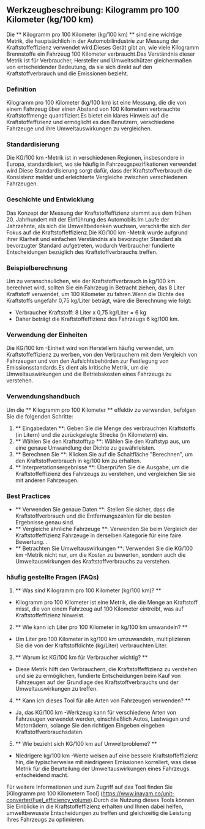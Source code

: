 ## Werkzeugbeschreibung: Kilogramm pro 100 Kilometer (kg/100 km)

Die ** Kilogramm pro 100 Kilometer (kg/100 km) ** sind eine wichtige Metrik, die hauptsächlich in der Automobilindustrie zur Messung der Kraftstoffeffizienz verwendet wird.Dieses Gerät gibt an, wie viele Kilogramm Brennstoffe ein Fahrzeug 100 Kilometer verbraucht.Das Verständnis dieser Metrik ist für Verbraucher, Hersteller und Umweltschützer gleichermaßen von entscheidender Bedeutung, da sie sich direkt auf den Kraftstoffverbrauch und die Emissionen bezieht.

### Definition
Kilogramm pro 100 Kilometer (kg/100 km) ist eine Messung, die die von einem Fahrzeug über einen Abstand von 100 Kilometern verbrauchte Kraftstoffmenge quantifiziert.Es bietet ein klares Hinweis auf die Kraftstoffeffizienz und ermöglicht es den Benutzern, verschiedene Fahrzeuge und ihre Umweltauswirkungen zu vergleichen.

### Standardisierung
Die KG/100 km -Metrik ist in verschiedenen Regionen, insbesondere in Europa, standardisiert, wo sie häufig in Fahrzeugspezifikationen verwendet wird.Diese Standardisierung sorgt dafür, dass der Kraftstoffverbrauch die Konsistenz meldet und erleichterte Vergleiche zwischen verschiedenen Fahrzeugen.

### Geschichte und Entwicklung
Das Konzept der Messung der Kraftstoffeffizienz stammt aus dem frühen 20. Jahrhundert mit der Einführung des Automobils.Im Laufe der Jahrzehnte, als sich die Umweltbedenken wuchsen, verschärfte sich der Fokus auf die Kraftstoffeffizienz.Die KG/100 km -Metrik wurde aufgrund ihrer Klarheit und einfachen Verständnis als bevorzugter Standard als bevorzugter Standard aufgetreten, wodurch Verbraucher fundierte Entscheidungen bezüglich des Kraftstoffverbrauchs treffen.

### Beispielberechnung
Um zu veranschaulichen, wie der Kraftstoffverbrauch in kg/100 km berechnet wird, sollten Sie ein Fahrzeug in Betracht ziehen, das 8 Liter Kraftstoff verwendet, um 100 Kilometer zu fahren.Wenn die Dichte des Kraftstoffs ungefähr 0,75 kg/Liter beträgt, wäre die Berechnung wie folgt:

- Verbraucher Kraftstoff: 8 Liter x 0,75 kg/Liter = 6 kg
- Daher beträgt die Kraftstoffeffizienz des Fahrzeugs 6 kg/100 km.

### Verwendung der Einheiten
Die KG/100 km -Einheit wird von Herstellern häufig verwendet, um Kraftstoffeffizienz zu werben, von den Verbrauchern mit dem Vergleich von Fahrzeugen und von den Aufsichtsbehörden zur Festlegung von Emissionsstandards.Es dient als kritische Metrik, um die Umweltauswirkungen und die Betriebskosten eines Fahrzeugs zu verstehen.

### Verwendungshandbuch
Um die ** Kilogramm pro 100 Kilometer ** effektiv zu verwenden, befolgen Sie die folgenden Schritte:
1. ** Eingabedaten **: Geben Sie die Menge des verbrauchten Kraftstoffs (in Litern) und die zurückgelegte Strecke (in Kilometern) ein.
2. ** Wählen Sie den Kraftstofftyp **: Wählen Sie den Kraftstyp aus, um eine genaue Umwandlung der Dichte zu gewährleisten.
3. ** Berechnen Sie **: Klicken Sie auf die Schaltfläche "Berechnen", um den Kraftstoffverbrauch in kg/100 km zu erhalten.
4. ** Interpretationsergebnisse **: Überprüfen Sie die Ausgabe, um die Kraftstoffeffizienz des Fahrzeugs zu verstehen, und vergleichen Sie sie mit anderen Fahrzeugen.

### Best Practices
- ** Verwenden Sie genaue Daten **: Stellen Sie sicher, dass die Kraftstoffverbrauch und die Entfernungszahlen für die besten Ergebnisse genau sind.
- ** Vergleiche ähnliche Fahrzeuge **: Verwenden Sie beim Vergleich der Kraftstoffeffizienz Fahrzeuge in derselben Kategorie für eine faire Bewertung.
.
- ** Betrachten Sie Umweltauswirkungen **: Verwenden Sie die KG/100 km -Metrik nicht nur, um die Kosten zu bewerten, sondern auch die Umweltauswirkungen des Kraftstoffverbrauchs zu verstehen.

### häufig gestellte Fragen (FAQs)

1. ** Was sind Kilogramm pro 100 Kilometer (kg/100 km)? **
- Kilogramm pro 100 Kilometer ist eine Metrik, die die Menge an Kraftstoff misst, die von einem Fahrzeug auf 100 Kilometer eintreibt, was auf Kraftstoffeffizienz hinweist.

2. ** Wie kann ich Liter pro 100 Kilometer in kg/100 km umwandeln? **
- Um Liter pro 100 Kilometer in kg/100 km umzuwandeln, multiplizieren Sie die von der Kraftstoffdichte (kg/Liter) verbrauchten Liter.

3. ** Warum ist KG/100 km für Verbraucher wichtig? **
- Diese Metrik hilft den Verbrauchern, die Kraftstoffeffizienz zu verstehen und sie zu ermöglichen, fundierte Entscheidungen beim Kauf von Fahrzeugen auf der Grundlage des Kraftstoffverbrauchs und der Umweltauswirkungen zu treffen.

4. ** Kann ich dieses Tool für alle Arten von Fahrzeugen verwenden? **
- Ja, das KG/100 km -Werkzeug kann für verschiedene Arten von Fahrzeugen verwendet werden, einschließlich Autos, Lastwagen und Motorrädern, solange Sie den richtigen Eingeben eingeben Kraftstoffverbrauchsdaten.

5. ** Wie bezieht sich KG/100 km auf Umweltprobleme? **
- Niedrigere kg/100 km -Werte weisen auf eine bessere Kraftstoffeffizienz hin, die typischerweise mit niedrigeren Emissionen korreliert, was diese Metrik für die Beurteilung der Umweltauswirkungen eines Fahrzeugs entscheidend macht.

Für weitere Informationen und zum Zugriff auf das Tool finden Sie [Kilogramm pro 100 Kilometern Tool] (https://www.inayam.co/unit-converter/Fuel_efficiency_volume).Durch die Nutzung dieses Tools können Sie Einblicke in die Kraftstoffeffizienz erhalten und Ihnen dabei helfen, umweltbewusste Entscheidungen zu treffen und gleichzeitig die Leistung Ihres Fahrzeugs zu optimieren.